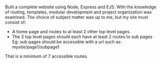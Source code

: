 Built a complete website using Node, Express and EJS.  With the knowledge of routing, templates, modular development and project organization was examined. 
The choice of subject matter was up to me, but my site  must consist of:

- A home page and routes to at least 2 other top level pages.
- The 2 top level pages should each have at least 2 routes to sub pages
Eg: sub pages should be accessible with a url such as: mysite/page1/subpage1

That is a minimum of 7 accessible routes.

